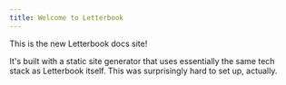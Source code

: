 ```yaml
---
title: Welcome to Letterbook
---
```


This is the new Letterbook docs site!

It's built with a static site generator that uses essentially the same tech stack as Letterbook itself. This was surprisingly hard to set up, actually.

